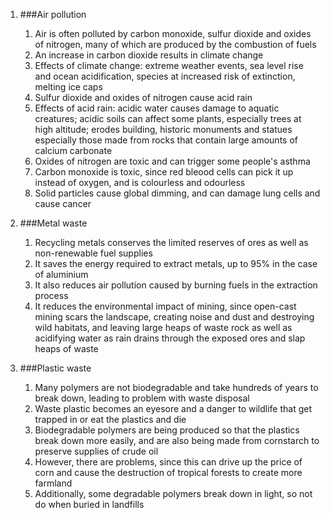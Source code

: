 1. ###Air pollution

    1. Air is often polluted by carbon monoxide, sulfur dioxide and oxides of nitrogen, many of which are produced by the combustion of fuels
    2. An increase in carbon dioxide results in climate change
    3. Effects of climate change: extreme weather events, sea level rise and ocean acidification, species at increased risk of extinction, melting ice caps
    4. Sulfur dioxide and oxides of nitrogen cause acid rain
    5. Effects of acid rain: acidic water causes damage to aquatic creatures; acidic soils can affect some plants, especially trees at high altitude; erodes building, historic monuments and statues especially those made from rocks that contain large amounts of calcium carbonate
    6. Oxides of nitrogen are toxic and can trigger some people's asthma
    7. Carbon monoxide is toxic, since red bleood cells can pick it up instead of oxygen, and is colourless and odourless
    8. Solid particles cause global dimming, and can damage lung cells and cause cancer
2. ###Metal waste

    1. Recycling metals conserves the limited reserves of ores as well as non-renewable fuel supplies
    2. It saves the energy required to extract metals, up to 95% in the case of aluminium
    3. It also reduces air pollution caused by burning fuels in the extraction process
    4. It reduces the environmental impact of mining, since open-cast mining scars the landscape, creating noise and dust and destroying wild habitats, and leaving large heaps of waste rock as well as acidifying water as rain drains through the exposed ores and slap heaps of waste
3. ###Plastic waste

    1. Many polymers are not biodegradable and take hundreds of years to break down, leading to problem with waste disposal
    2. Waste plastic becomes an eyesore and a danger to wildlife that get trapped in or eat the plastics and die
    3. Biodegradable polymers are being produced so that the plastics break down more easily, and are also being made from cornstarch to preserve supplies of crude oil
    4. However, there are problems, since this can drive up the price of corn and cause the destruction of tropical forests to create more farmland
    5. Additionally, some degradable polymers break down in light, so not do when buried in landfills
